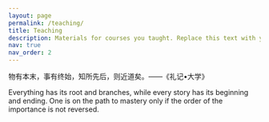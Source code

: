 ```yaml
---
layout: page
permalink: /teaching/
title: Teaching
description: Materials for courses you taught. Replace this text with your description.
nav: true
nav_order: 2
---
```


物有本末，事有终始，知所先后，则近道矣。——《礼记•大学》

Everything has its root and branches, while every story has its beginning and ending. 
One is on the path to mastery only if the order of the importance is not reversed.





